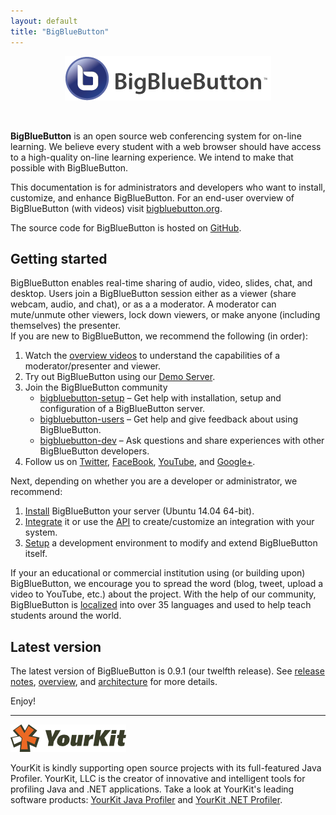 ```yaml
---
layout: default
title: "BigBlueButton"
---
```


<p align="center">
  <img src="/images/logo.png"/>
</p><br>

**BigBlueButton** is an open source web conferencing system for on-line learning.  We believe every student with a web browser should have access to a high-quality on-line learning experience.  We intend to make that possible with BigBlueButton.

This documentation is for administrators and developers who want to install, customize, and enhance BigBlueButton. For an end-user overview of BigBlueButton (with videos) visit [bigbluebutton.org](http://bigbluebutton.org). 

The source code for BigBlueButton is hosted on [GitHub](http://github.com/bigbluebutton/bigbluebutton).

## Getting started

BigBlueButton enables real-time sharing of audio, video, slides, chat, and desktop.  Users join a BigBlueButton session either as a viewer (share webcam, audio, and chat), or as a a moderator.  A moderator can mute/unmute other viewers, lock down viewers, or make anyone (including themselves) the presenter.  
If you are new to BigBlueButton, we recommend the following (in order):

  1. Watch the [overview videos](http://bigbluebutton.org/videos) to understand the capabilities of a moderator/presenter and viewer.
  1. Try out BigBlueButton using our [Demo Server](http://demo.bigbluebutton.org/).
  1. Join the BigBlueButton community 
     * [bigbluebutton-setup](https://groups.google.com/forum/#!forum/bigbluebutton-setup) – Get help with installation, setup and configuration of a BigBlueButton server.
     * [bigbluebutton-users](https://groups.google.com/forum/#!forum/bigbluebutton-users) – Get help and give feedback about using BigBlueButton.
     * [bigbluebutton-dev](https://groups.google.com/forum/#!forum/bigbluebutton-dev) – Ask questions and share experiences with other BigBlueButton developers.
  1. Follow us on [Twitter](https://twitter.com/bigbluebutton), [FaceBook](https://www.facebook.com/bigbluebutton), [YouTube](https://www.youtube.com/user/bigbluebuttonshare), and [Google+](https://plus.google.com/+bigbluebutton).
      
Next, depending on whether you are a developer or administrator, we recommend:

  1. [Install](/install/install.html) BigBlueButton your server (Ubuntu 14.04 64-bit).
  1. [Integrate](http://bigbluebutton.org/open-source-integrations/) it or use the [API](/dev/api.html) to create/customize an integration with your system.
  1. [Setup](/dev/setup.html) a development environment to modify and extend BigBlueButton itself.

If your an educational or commercial institution using (or building upon) BigBlueButton, we encourage you to spread the word (blog, tweet, upload a video to YouTube, etc.) about the project.  With the help of our community, BigBlueButton is [localized](/dev/localization.html) into over 35 languages and used to help teach students around the world.


## Latest version

The latest version of BigBlueButton is 0.9.1 (our twelfth release). See [release notes](/support/release-notes.html), [overview](/overview/09overview.html), and [architecture](/overview/architecture.html) for more details.  

Enjoy!

---

![yourkit](/images/yourkit.png)

YourKit is kindly supporting open source projects with its full-featured Java Profiler. YourKit, LLC is the creator of innovative and intelligent tools for profiling Java and .NET applications. Take a look at YourKit's leading software products: [YourKit Java Profiler](https://www.yourkit.com/java/profiler/index.jsp) and [YourKit .NET Profiler](https://www.yourkit.com/.net/profiler/index.jsp).

